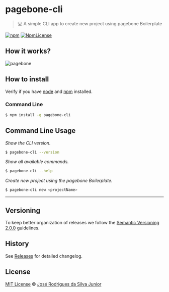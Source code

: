 # pagebone-cli

> :computer: A simple CLI app to create new project using pagebone Boilerplate

[![npm](https://img.shields.io/npm/v/pagebone-cli.svg?colorB=green)](https://www.npmjs.com/package/pagebone-cli)
[![NpmLicense](https://img.shields.io/npm/l/pagebone-cli.svg?colorB=brightgreen)](https://www.npmjs.com/package/pagebone-cli)


## How it works?

![pagebone](https://user-images.githubusercontent.com/6127099/46351364-890da180-c62d-11e8-90eb-0e2acc3b5ccc.gif)


## How to install

Verify if you have [node](http://nodejs.org/) and [npm](https://www.npmjs.org/) installed.

### Command Line

```sh
$ npm install -g pagebone-cli
```

## Command Line Usage

*Show the CLI version.*

```sh
$ pagebone-cli --version
```

*Show all available commands.*

```sh
$ pagebone-cli --help
```

*Create new project using the pagebone Boilerplate.*

```sh
$ pagebone-cli new <projectName>
```

<hr>

## Versioning

To keep better organization of releases we follow the [Semantic Versioning 2.0.0](http://semver.org/) guidelines.

## History

See [Releases](https://github.com/jrstylle/pagebone-cli/releases) for detailed changelog.

## License

[MIT License](https://github.com/jrstylle/pagebone-cli/blob/master/LICENSE.md) © [José Rodrigues da Silva Junior](https://joserodrigues.me)



